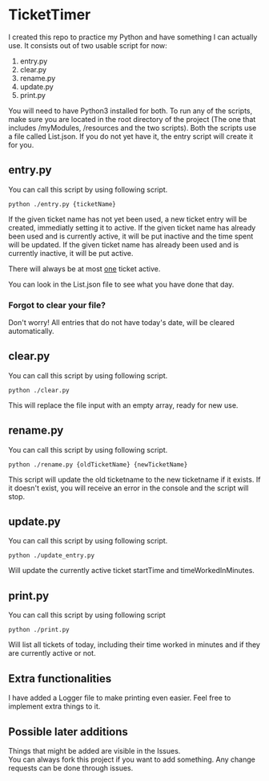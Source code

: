 # TicketTimer
I created this repo to practice my Python and have something I can actually use.
It consists out of two usable script for now:
1. entry.py
2. clear.py
3. rename.py
4. update.py
5. print.py

You will need to have Python3 installed for both.
To run any of the scripts, make sure you are located in the root directory of the project (The one that includes /myModules, /resources and the two scripts).
Both the scripts use a file called List.json. If you do not yet have it, the entry script will create it for you.

## entry.py
You can call this script by using following script.
```
python ./entry.py {ticketName}
```
If the given ticket name has not yet been used, a new ticket entry will be created, immediatly setting it to active.
If the given ticket name has already been used and is currently active, it will be put inactive and the time spent will be updated.
If the given ticket name has already been used and is currently inactive, it will be put active.

There will always be at most <ins>one</ins> ticket active.

You can look in the List.json file to see what you have done that day.

### Forgot to clear your file?
Don't worry! All entries that do not have today's date, will be cleared automatically.

## clear.py
You can call this script by using following script.
```
python ./clear.py
```
This will replace the file input with an empty array, ready for new use.

## rename.py
You can call this script by using following script.
```
python ./rename.py {oldTicketName} {newTicketName}
```
This script will update the old ticketname to the new ticketname if it exists.
If it doesn't exist, you will receive an error in the console and the script will stop.

## update.py
You can call this script by using following script.
```
python ./update_entry.py
```
Will update the currently active ticket startTime and timeWorkedInMinutes.

## print.py
You can call this script by using following script
```
python ./print.py
```
Will list all tickets of today, including  their time worked in minutes and if they are currently active or not.

## Extra functionalities
I have added a Logger file to make printing even easier. Feel free to implement extra things to it.

## Possible later additions
Things that might be added are visible in the Issues.  
You can always fork this project if you want to add something. Any change requests can be done through issues.
